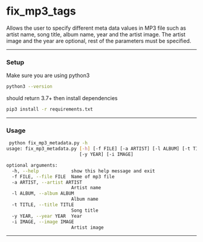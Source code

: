 # fix_mp3_tags
Allows the user to specify different meta data values in MP3 file such as artist name, song title, album name, year and the artist image.
The artist image and the year are optional, rest of the parameters must be specified.
________

### Setup
Make sure you are using python3
```bash
python3 --version
```
should return 3.7+
then install dependencies

```bash
pip3 install -r requirements.txt
```
________

### Usage

```bash
 python fix_mp3_metadata.py -h  
usage: fix_mp3_metadata.py [-h] [-f FILE] [-a ARTIST] [-l ALBUM] [-t TITLE]
                           [-y YEAR] [-i IMAGE]

optional arguments:
  -h, --help            show this help message and exit
  -f FILE, --file FILE  Name of mp3 file
  -a ARTIST, --artist ARTIST
                        Artist name
  -l ALBUM, --album ALBUM
                        Album name
  -t TITLE, --title TITLE
                        Song title
  -y YEAR, --year YEAR  Year
  -i IMAGE, --image IMAGE
                        Artist image
```

________
